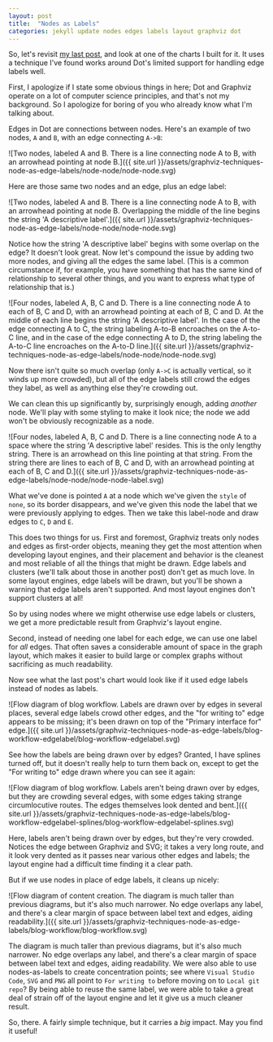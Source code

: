 ```yaml
---
layout: post
title:  "Nodes as Labels"
categories: jekyll update nodes edges labels layout graphviz dot
---
```


So, let's revisit [my last post]({{page.previous.url}}), and look at one of the charts I built for it. It uses a technique I've found works around Dot's limited support for handling edge labels well. 

First, I apologize if I state some obvious things in here; Dot and Graphviz operate on a lot of computer science principles, and that's not my background. So I apologize for boring of you who already know what I'm talking about.

Edges in Dot are connections between nodes. Here's an example of two nodes, `A` and `B`, with an edge connecting `A->B`:

![Two nodes, labeled A and B. There is a line connecting node A to B, with an arrowhead pointing at node B.]({{ site.url }}/assets/graphviz-techniques-node-as-edge-labels/node-node/node-node.svg)

Here are those same two nodes and an edge, plus an edge label:

![Two nodes, labeled A and B. There is a line connecting node A to B, with an arrowhead pointing at node B. Overlapping the middle of the line begins the string 'A descriptive label'.]({{ site.url }}/assets/graphviz-techniques-node-as-edge-labels/node-node/node-node.svg)

Notice how the string 'A descriptive label' begins with some overlap on the edge? It doesn't look great. Now let's compound the issue by adding two more nodes, and giving all the edges the same label. (This is a common circumstance if, for example, you have something that has the same kind of relationship to several other things, and you want to express what type of relationship that is.)

![Four nodes, labeled A, B, C and D. There is a line connecting node A to each of B, C and D, with an arrowhead pointing at each of B, C and D. At the middle of each line begins the string 'A descriptive label'. In the case of the edge connecting A to C, the string labeling A-to-B encroaches on the A-to-C line, and in the case of the edge connecting A to D, the string labeling the A-to-C line encroaches on the A-to-D line.]({{ site.url }}/assets/graphviz-techniques-node-as-edge-labels/node-node/node-node.svg)

Now there isn't quite so much overlap (only `A->C` is actually vertical, so it winds up more crowded), but all of the edge labels still crowd the edges they label, as well as anything else they're crowding out.

We can clean this up significantly by, surprisingly enough, adding _another_ node. We'll play with some styling to make it look nice; the node we add won't be obviously recognizable as a node.

![Four nodes, labeled A, B, C and D. There is a line connecting node A to a space where the string 'A descriptive label' resides. This is the only lengthy string. There is an arrowhead on this line pointing at that string. From the string there are lines to each of B, C and D, with an arrowhead pointing at each of B, C and D.]({{ site.url }}/assets/graphviz-techniques-node-as-edge-labels/node-node/node-node-label.svg)

What we've done is pointed `A` at a node which we've given the `style` of `none`, so its border disappears, and we've given this node the label that we were previously applying to edges. Then we take this label-node and draw edges to `C`, `D` and `E`.

This does two things for us. First and foremost, Graphviz treats only nodes and edges as first-order objects, meaning they get the most attention when developing layout engines, and their placement and behavior is the cleanest and most reliable of all the things that might be drawn. Edge labels and clusters (we'll talk about those in another post) don't get as much love. In some layout engines, edge labels will be drawn, but you'll be shown a warning that edge labels aren't supported. And most layout engines don't support clusters at all!

So by using nodes where we might otherwise use edge labels or clusters, we get a more predictable result from Graphviz's layout engine.

Second, instead of needing one label for each edge, we can use one label for _all_ edges. That often saves a considerable amount of space in the graph layout, which makes it easier to build large or complex graphs without sacrificing as much readability.

Now see what the last post's chart would look like if it used edge labels instead of nodes as labels.

![Flow diagram of blog workflow. Labels are drawn over by edges in several places, several edge labels crowd other edges, and the "for writing to" edge appears to be missing; it's been drawn on top of the "Primary interface for" edge.]({{ site.url }}/assets/graphviz-techniques-node-as-edge-labels/blog-workflow-edgelabel/blog-workflow-edgelabel.svg)

See how the labels are being drawn over by edges? Granted, I have splines turned off, but it doesn't really help to turn them back on, except to get the "For writing to" edge drawn where you can see it again:

![Flow diagram of blog workflow. Labels aren't being drawn over by edges, but they are crowding several edges, with some edges taking strange circumlocutive routes. The edges themselves look dented and bent.]({{ site.url }}/assets/graphviz-techniques-node-as-edge-labels/blog-workflow-edgelabel-splines/blog-workflow-edgelabel-splines.svg)

Here, labels aren't being drawn over by edges, but they're very crowded. Notices the edge between Graphviz and SVG; it takes a very long route, and it look very dented as it passes near various other edges and labels; the layout engine had a difficult time finding it a clear path.

But if we use nodes in place of edge labels, it cleans up nicely:

![Flow diagram of content creation. The diagram is much taller than previous diagrams, but it's also much narrower. No edge overlaps any label, and there's a clear margin of space between label text and edges, aiding readability.]({{ site.url }}/assets/graphviz-techniques-node-as-edge-labels/blog-workflow/blog-workflow.svg)

The diagram is much taller than previous diagrams, but it's also much narrower. No edge overlaps any label, and there's a clear margin of space between label text and edges, aiding readability. We were also able to use nodes-as-labels to create concentration points; see where `Visual Studio Code`, `SVG` and `PNG` all point to `For writing to` before moving on to `Local git repo`? By being able to reuse the same label, we were able to take a great deal of strain off of the layout engine and let it give us a much cleaner result.

So, there. A fairly simple technique, but it carries a _big_ impact. May you find it useful!
